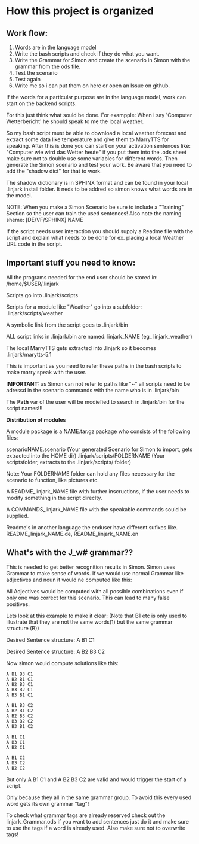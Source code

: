 How this project is organized
==============================

Work flow:
----------

1. Words are in the language model
2. Write the bash scripts and check if they do what you want.
3. Write the Grammar for Simon and create the scenario in Simon with the grammar from the ods file.
4. Test the scenario 
5. Test again
6. Write me so i can put them on here or open an Issue on github. 


If the words for a particular purpose are in the language model, work can start on the backend scripts.

For this just think what sould be done. For exampple: When i say 'Computer Wetterbericht' he should speak to me the local weather. 

So my bash script must be able to download a local weather forecast and extract some data like temperature and give them to MarryTTS for speaking. After this is done you can start on your activation sentences like: "Computer wie wird das Wetter heute" if you put them into the .ods sheet make sure not to double use some variables for different words.
Then generate the Simon scenario and test your work. Be aware that you need to add the "shadow dict" for that to work. 

The shadow dictionary is in SPHINX format and can be found in your local .linjark install folder. It neds to be addred so simon knows what words are in the model.

NOTE: When you make a Simon Scenario be sure to include a "Training" Section so the user can train the used sentences!
Also note the naming sheme: [DE/VF/SPHINX] NAME

If the script needs user interaction you should supply a Readme file with the script and explain what needs to be done for ex. placing a local Weather URL code in the script.

Important stuff you need to know:
---------------------------------

All the programs needed for the end user should be stored in: /home/$USER/.linjark

Scripts go into .linjark/scripts

Scripts for a module like "Weather" go into a subfolder: .linjark/scripts/weather

A symbolic link from the script goes to .linjark/bin

ALL script links in .linjark/bin are named: linjark_NAME (eg_ linjark_weather)

The local MarryTTS gets extracted into .linjark so it becomes .linjark/marytts-5.1

This is important as you need to refer these paths in the bash scripts to make marry speak with the user.

__IMPORTANT:__ as Simon can not refer to paths like "~" all scripts need to be adressd in the scenario commands with the name who is in .linjark/bin

The __Path__ var of the user will be modiefied to search in .linjark/bin for the script names!!!

__Distribution of modules__

A module package is a NAME.tar.gz package who consists of the following files:

scenarioNAME.scenario (Your generated Scenario for Simon to import, gets extracted into the HOME dir)
.linjark/scripts/FOLDERNAME (Your scriptsfolder, extracts to the .linjark/scripts/ folder)

Note: Your FOLDERNAME folder can hold any files necessary for the scenario to function, like pictures etc. 

A README_linjark_NAME file with further inscructions, if the user needs to modify something in the script direclty.

A COMMANDS_linjark_NAME file with the speakable commands sould be supplied.

Readme's in another language the enduser have different sufixes like. README_linjark_NAME.de, README_linjark_NAME.en

What's with the J_w# grammar??
---------------------------

This is needed to get better recognition results in Simon. Simon uses Grammar to make sense of words.
If we would use normal Grammar like adjectives and noun it would ne computed like this:

All Adjectives would be computed with all possible combinations even if only one was correct for this scenario. This can lead to many false positives.

Lets look at this example to make it clear:
(Note that B1 etc is only used to illustrate that they are not the same words(1) but the same grammar structure (B))

Desired Sentence structure: A B1 C1 

Desired Sentence structure: A B2 B3 C2

Now simon would compute solutions like this:

```
A B1 B3 C1
A B2 B1 C1
A B2 B3 C1
A B3 B2 C1
A B3 B1 C1

A B1 B3 C2
A B2 B1 C2
A B2 B3 C2
A B3 B2 C2
A B3 B1 C2

A B1 C1 
A B3 C1
A B2 C1

A B1 C2 
A B3 C2
A B2 C2
```

But only A B1 C1 and A B2 B3 C2 are valid and would trigger the start of a script.

Only because they all in the same grammar group. To avoid this every used word gets its own grammar "tag"!

To check what grammar tags are already reserved check out the linjark_Grammar.ods if you want to add sentences just do it and make sure to use the tags if a word is already used. Also make sure not to overwrite tags!




